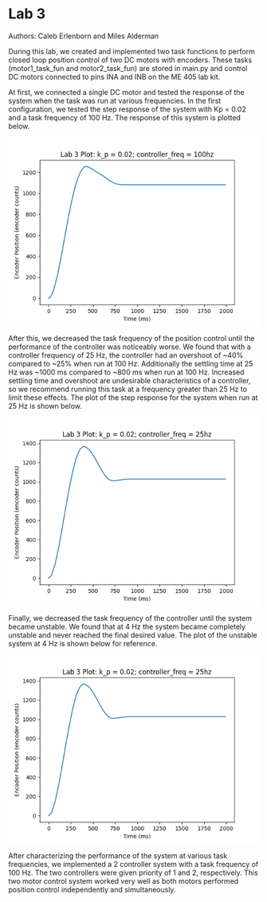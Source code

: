 # Lab 3 

Authors: Caleb Erlenborn and Miles Alderman

During this lab, we created and implemented two task functions to perform closed loop position control of two DC motors with encoders. These tasks (motor1_task_fun and motor2_task_fun) are stored in main.py and control DC motors connected to pins INA and INB on the ME 405 lab kit.

At first, we connected a single DC motor and tested the response of the system when the task was run at various frequencies. In the first configuration, we tested the step response of the system with Kp = 0.02 and a task frequency of 100 Hz. The response of this system is plotted below.

![](100hz.png)

After this, we decreased the task frequency of the position control until the performance of the controller was noticeably worse. We found that with a controller frequency of 25 Hz, the controller had an overshoot of ~40% compared to ~25% when run at 100 Hz. Additionally the settling time at 25 Hz was ~1000 ms compared to ~800 ms when run at 100 Hz. Increased settling time and overshoot are undesirable characteristics  of a controller, so we recommend running this task at a frequency greater than 25 Hz to limit these effects. The plot of the step response for the system when run at 25 Hz is shown below.

![](25hz.png)

Finally, we decreased the task frequency of the controller until the system became unstable. We found that at 4 Hz the system became completely unstable and never reached the final desired value. The plot of the unstable system at 4 Hz is shown below for reference.

![](25hz.png)

After characterizing the performance of the system at various task frequencies, we implemented a 2 controller system with a task frequency of 100 Hz. The two controllers were given priority of 1 and 2, respectively. This two motor control system worked very well as both motors performed position control independently and simultaneously.